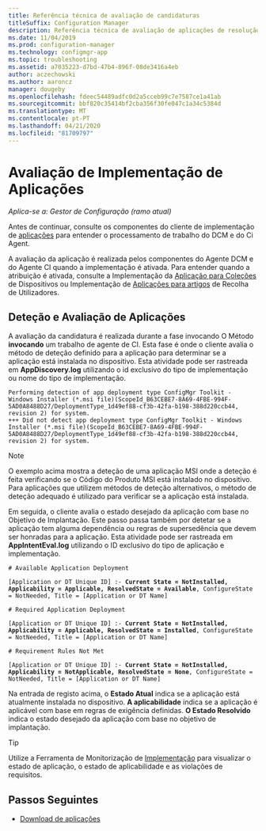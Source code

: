 ```yaml
---
title: Referência técnica de avaliação de candidaturas
titleSuffix: Configuration Manager
description: Referência técnica de avaliação de aplicações de resolução de problemas para O Gestor de Configuração.
ms.date: 11/04/2019
ms.prod: configuration-manager
ms.technology: configmgr-app
ms.topic: troubleshooting
ms.assetid: a7035223-d7bd-47b4-896f-08de3416a4eb
author: aczechowski
ms.author: aaroncz
manager: dougeby
ms.openlocfilehash: fdeec54489adfc0d2a5cceb99c7e7587ce1a41ab
ms.sourcegitcommit: bbf820c35414bf2cba356f30fe047c1a34c5384d
ms.translationtype: MT
ms.contentlocale: pt-PT
ms.lasthandoff: 04/21/2020
ms.locfileid: "81709797"
---
```

# <a name="application-deployment-evaluation"></a>Avaliação de Implementação de Aplicações

*Aplica-se a: Gestor de Configuração (ramo atual)*

Antes de continuar, consulte os componentes do cliente de implementação de [aplicações](client-components-technical-reference.md) para entender o processamento de trabalho do DCM e do Ci Agent.

A avaliação da aplicação é realizada pelos componentes do Agente DCM e do Agente CI quando a implementação é ativada. Para entender quando a atribuição é ativada, consulte a Implementação da [Aplicação para Coleções](device-deployment-technical-reference.md) de Dispositivos ou Implementação de [Aplicações para artigos](user-deployment-technical-reference.md) de Recolha de Utilizadores.

## <a name="application-detection-and-evaluation"></a>Deteção e Avaliação de Aplicações

A avaliação da candidatura é realizada durante a fase invocando O Método **invocando** um trabalho de agente de CI. Esta fase é onde o cliente avalia o método de deteção definido para a aplicação para determinar se a aplicação está instalada no dispositivo. Esta atividade pode ser rastreada em **AppDiscovery.log** utilizando o id exclusivo do tipo de implementação ou nome do tipo de implementação.

```text
Performing detection of app deployment type ConfigMgr Toolkit - Windows Installer (*.msi file)(ScopeId_B63CEBE7-8A69-4FBE-994F-5AD0A8488D27/DeploymentType_1d49ef88-cf3b-42fa-b198-388d220ccb44, revision 2) for system.
+++ Did not detect app deployment type ConfigMgr Toolkit - Windows Installer (*.msi file)(ScopeId_B63CEBE7-8A69-4FBE-994F-5AD0A8488D27/DeploymentType_1d49ef88-cf3b-42fa-b198-388d220ccb44, revision 2) for system.
```

> [!NOTE]
> O exemplo acima mostra a deteção de uma aplicação MSI onde a deteção é feita verificando se o Código do Produto MSI está instalado no dispositivo. Para aplicações que utilizem métodos de deteção alternativos, o método de deteção adequado é utilizado para verificar se a aplicação está instalada.

Em seguida, o cliente avalia o estado desejado da aplicação com base no Objetivo de Implantação. Este passo passa também por detetar se a aplicação tem alguma dependência ou regras de supersedência que devem ser honradas para a aplicação. Esta atividade pode ser rastreada em **AppIntentEval.log** utilizando o ID exclusivo do tipo de aplicação e implementação.

<pre><code class="lang-text"># Available Application Deployment

[Application or DT Unique ID] :- <b>Current State = NotInstalled, Applicability = Applicable, ResolvedState = Available</b>, ConfigureState = NotNeeded, Title = [Application or DT Name]

# Required Application Deployment

[Application or DT Unique ID] :- <b>Current State = NotInstalled, Applicability = Applicable, ResolvedState = Installed</b>, ConfigureState = NotNeeded, Title = [Application or DT Name]

# Requirement Rules Not Met

[Application or DT Unique ID] :- <b>Current State = NotInstalled, Applicability = NotApplicable, ResolvedState = None</b>, ConfigureState = NotNeeded, Title = [Application or DT Name]
</code></pre>

Na entrada de registo acima, o **Estado Atual** indica se a aplicação está atualmente instalada no dispositivo. **A aplicabilidade** indica se a aplicação é aplicável com base em regras de exigência definidas. **O Estado Resolvido** indica o estado desejado da aplicação com base no objetivo de implantação.

> [!TIP]
> Utilize a Ferramenta de Monitorização de [Implementação](../../core/support/deployment-monitoring-tool.md) para visualizar o estado de aplicação, o estado de aplicabilidade e as violações de requisitos.

## <a name="next-steps"></a>Passos Seguintes

- [Download de aplicações](deployment-download-technical-reference.md)
